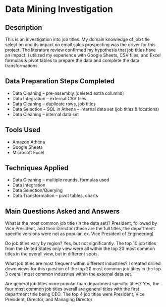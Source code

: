 # Data Mining Investigation

## Description
This is an investigation into job titles. My domain knowledge of job title selection and its impact on email sales prospecting was the driver for this project. The literature review confirmed my hypothesis that job titles have an impact. I utilized my experience with Google Sheets, CSV files, and Excel formulas & pivot tables to prepare the data and complete the data transformations.

## Data Preparation Steps Completed
- Data Cleaning – pre-assembly (deleted extra columns)
- Data Integration – external CSV files
- Data Cleaning – duplicate rows, job titles
- Data Selection – SQL in Athena – internal data set (job titles & locations)
- Data Cleaning – internal data set

## Tools Used
- Amazon Athena
- Google Sheets
- Microsoft Excel

## Techniques Applied
- Data Cleaning – multiple rounds, formulas used
- Data Integration
- Data Selection/Querying
- Data Transformation – pivot tables, charts

## Main Questions Asked and Answers
What is the most common job title (in the data set)?
President, followed by Vice President, and then Director (these are the full titles, the department specific versions were not as popular, ex. Vice President of Engineering)

Do job titles vary by region?
Yes, but not significantly. The top 10 job titles from the United States only view were all within the top 20 most common titles in the overall view, but in different spots.

What job titles are most frequent within different industries?
I created drilled down views for this question of the top 20 most common job titles in the top 3 overall most common industries within the external data set.

Are general job titles more popular than department specific titles?
Yes, the four most common job titles overall are general titles with the first department title being CEO. The top 4 job titles were President, Vice President, Director, and Managing Director




